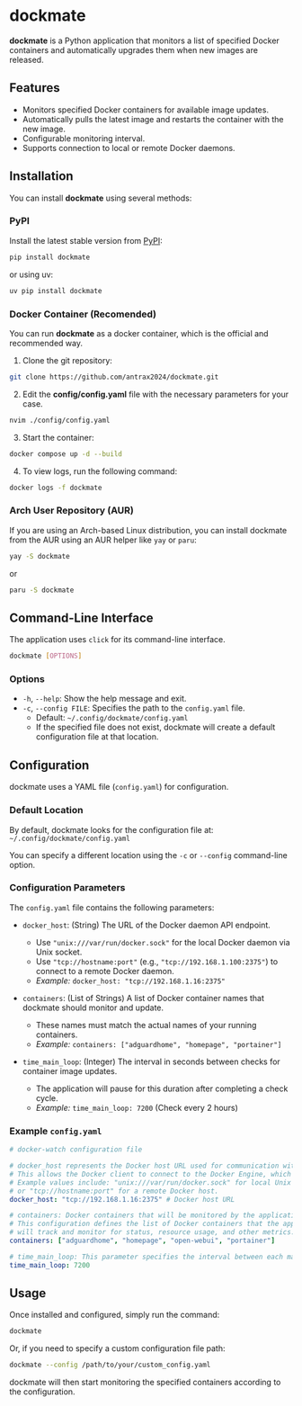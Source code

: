 # dockmate

**dockmate** is a Python application that monitors a list of specified Docker containers and automatically upgrades them when new images are released.

## Features

- Monitors specified Docker containers for available image updates.
- Automatically pulls the latest image and restarts the container with the new image.
- Configurable monitoring interval.
- Supports connection to local or remote Docker daemons.

## Installation

You can install **dockmate** using several methods:

### PyPI

Install the latest stable version from [PyPI](https://pypi.org/https:/):

```bash
pip install dockmate
```

or using uv:

```bash
uv pip install dockmate
```

### Docker Container (Recomended)

You can run **dockmate** as a docker container, which is the official and recommended way.

1. Clone the git repository:

```bash
git clone https://github.com/antrax2024/dockmate.git
```

2. Edit the **config/config.yaml** file with the necessary parameters for your case.

```bash
nvim ./config/config.yaml
```

3. Start the container:

```bash
docker compose up -d --build
```

4. To view logs, run the following command:

```bash
docker logs -f dockmate
```

### Arch User Repository (AUR)

If you are using an Arch-based Linux distribution, you can install dockmate from the AUR using an AUR helper like `yay` or `paru`:

```bash
yay -S dockmate
```

or

```bash
paru -S dockmate
```

## Command-Line Interface

The application uses `click` for its command-line interface.

```bash
dockmate [OPTIONS]
```

### Options

- `-h`, `--help`: Show the help message and exit.
- `-c`, `--config FILE`: Specifies the path to the `config.yaml` file.
  - Default: `~/.config/dockmate/config.yaml`
  - If the specified file does not exist, dockmate will create a default configuration file at that location.

## Configuration

dockmate uses a YAML file (`config.yaml`) for configuration.

### Default Location

By default, dockmate looks for the configuration file at: `~/.config/dockmate/config.yaml`

You can specify a different location using the `-c` or `--config` command-line option.

### Configuration Parameters

The `config.yaml` file contains the following parameters:

- `docker_host`: (String) The URL of the Docker daemon API endpoint.

  - Use `"unix:///var/run/docker.sock"` for the local Docker daemon via Unix socket.
  - Use `"tcp://hostname:port"` (e.g., `"tcp://192.168.1.100:2375"`) to connect to a remote Docker daemon.
  - *Example:* `docker_host: "tcp://192.168.1.16:2375"`
- `containers`: (List of Strings) A list of Docker container names that dockmate should monitor and update.

  - These names must match the actual names of your running containers.
  - *Example:* `containers: ["adguardhome", "homepage", "portainer"]`
- `time_main_loop`: (Integer) The interval in seconds between checks for container image updates.

  - The application will pause for this duration after completing a check cycle.
  - *Example:* `time_main_loop: 7200` (Check every 2 hours)

### Example `config.yaml`

```yaml
# docker-watch configuration file

# docker_host represents the Docker host URL used for communication with the Docker daemon.
# This allows the Docker client to connect to the Docker Engine, which could be local or remote.
# Example values include: "unix:///var/run/docker.sock" for local Unix socket connection
# or "tcp://hostname:port" for a remote Docker host.
docker_host: "tcp://192.168.1.16:2375" # Docker host URL

# containers: Docker containers that will be monitored by the application.
# This configuration defines the list of Docker containers that the application
# will track and monitor for status, resource usage, and other metrics.
containers: ["adguardhome", "homepage", "open-webui", "portainer"]

# time_main_loop: This parameter specifies the interval between each main loop iteration.
time_main_loop: 7200
```

## Usage

Once installed and configured, simply run the command:

```bash
dockmate
```

Or, if you need to specify a custom configuration file path:

```bash
dockmate --config /path/to/your/custom_config.yaml
```

dockmate will then start monitoring the specified containers according to the configuration.

